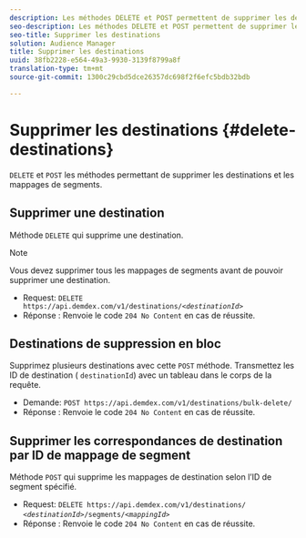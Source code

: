 ```yaml
---
description: Les méthodes DELETE et POST permettent de supprimer les destinations et les mappages de segments.
seo-description: Les méthodes DELETE et POST permettent de supprimer les destinations et les mappages de segments.
seo-title: Supprimer les destinations
solution: Audience Manager
title: Supprimer les destinations
uuid: 38fb2228-e564-49a3-9930-3139f8799a8f
translation-type: tm+mt
source-git-commit: 1300c29cbd5dce26357dc698f2f6efc5bdb32bdb

---
```



# Supprimer les destinations {#delete-destinations}

`DELETE` et `POST` les méthodes permettant de supprimer les destinations et les mappages de segments.

<!-- r_delete_destinations_all.xml -->

## Supprimer une destination

Méthode `DELETE` qui supprime une destination.

>[!NOTE]
>
>Vous devez supprimer tous les mappages de segments avant de pouvoir supprimer une destination.

* Request: `DELETE https://api.demdex.com/v1/destinations/`*`<destinationId>`*
* Réponse : Renvoie le code `204 No Content` en cas de réussite.

## Destinations de suppression en bloc

Supprimez plusieurs destinations avec cette `POST` méthode. Transmettez les ID de destination ( `destinationId`) avec un tableau dans le corps de la requête.

* Demande: `POST https://api.demdex.com/v1/destinations/bulk-delete/`
* Réponse : Renvoie le code `204 No Content` en cas de réussite.

## Supprimer les correspondances de destination par ID de mappage de segment

Méthode `POST` qui supprime les mappages de destination selon l’ID de segment spécifié.

* Request: `DELETE https://api.demdex.com/v1/destinations/` *`<destinationId>`*`/segments/`*`<mappingId>`*
* Réponse : Renvoie le code `204 No Content` en cas de réussite.